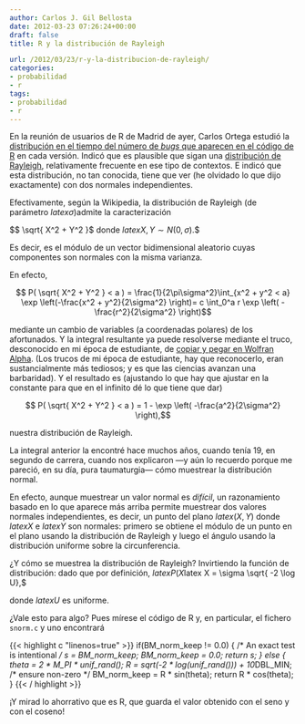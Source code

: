 ```yaml
---
author: Carlos J. Gil Bellosta
date: 2012-03-23 07:26:24+00:00
draft: false
title: R y la distribución de Rayleigh

url: /2012/03/23/r-y-la-distribucion-de-rayleigh/
categories:
- probabilidad
- r
tags:
- probabilidad
- r
---
```


En la reunión de usuarios de R de Madrid de ayer, Carlos Ortega estudió la [distribución en el tiempo del número de _bugs_ que aparecen en el código de R](http://prezi.com/wkkftr7hmsnt/bugs-en-r/) en cada versión. Indicó que es plausible que sigan una [distribución de Rayleigh](http://es.wikipedia.org/wiki/Distribuci%C3%B3n_de_Rayleigh), relativamente frecuente en ese tipo de contextos. E indicó que esta distribución, no tan conocida, tiene que ver (he olvidado lo que dijo exactamente) con dos normales independientes.

Efectivamente, según la Wikipedia, la distribución de Rayleigh (de parámetro $latex \sigma$)admite la caracterización

$$ \sqrt{ X^2 + Y^2 }$ donde $latex X, Y \sim N(0, \sigma).$$

Es decir, es el módulo de un vector bidimensional aleatorio cuyas componentes son normales con la misma varianza.

En efecto,


$$ P( \sqrt{ X^2 + Y^2 } < a ) = \frac{1}{2\pi\sigma^2}\int_{x^2 + y^2 < a} \exp \left(-\frac{x^2 + y^2}{2\sigma^2} \right)= c \int_0^a r \exp \left( -\frac{r^2}{2\sigma^2} \right)$$

mediante un cambio de variables (a coordenadas polares) de los afortunados. Y la integral resultante ya puede resolverse mediante el truco, desconocido en mi época de estudiante, de [copiar y pegar en Wolfran Alpha](http://www.wolframalpha.com/input/?i=%5Cint_0%5Ea+r+%5Cexp+-%5Cfrac%7Br%5E2%7D%7B2%5Csigma%5E2%7D). (Los trucos de mi época de estudiante, hay que reconocerlo, eran sustancialmente más tediosos; y es que las ciencias avanzan una barbaridad). Y el resultado es (ajustando lo que hay que ajustar en la constante para que en el infinito dé lo que tiene que dar)

$$ P( \sqrt{ X^2 + Y^2 } < a ) = 1 - \exp \left( -\frac{a^2}{2\sigma^2} \right),$$

nuestra distribución de Rayleigh.

La integral anterior la encontré hace muchos años, cuando tenía 19, en segundo de carrera, cuando nos explicaron —y aún lo recuerdo porque me pareció, en su día, pura taumaturgia— cómo muestrear la distribución normal.

En efecto, aunque muestrear un valor normal es _difícil_, un razonamiento basado en lo que aparece más arriba permite muestrear dos valores normales independientes, es decir, un punto del plano $latex (X,Y)$ donde $latex X$ e $latex Y$ son normales: primero se obtiene el módulo de un punto en el plano usando la distribución de Rayleigh y luego el ángulo usando la distribución uniforme sobre la circunferencia.

¿Y cómo se muestrea la distribución de Rayleigh? Invirtiendo la función de distribución: dado que por definición, $latex P(X$latex X = \sigma \sqrt{ -2 \log U},$

donde $latex U$ es uniforme.

¿Vale esto para algo? Pues mírese el código de R y, en particular, el fichero `snorm.c` y uno encontrará

{{< highlight c "linenos=true" >}}
if(BM_norm_keep != 0.0) { /* An exact test is intentional */
		s = BM_norm_keep;
		BM_norm_keep = 0.0;
		return s;
} else {
		theta = 2 * M_PI * unif_rand();
		R = sqrt(-2 * log(unif_rand())) + 10*DBL_MIN; /* ensure non-zero */
		BM_norm_keep = R * sin(theta);
		return R * cos(theta);
}
{{< / highlight >}}

¡Y mirad lo ahorrativo que es R, que guarda el valor obtenido con el seno y con el coseno!
